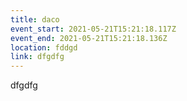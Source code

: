 ```yaml
---
title: daco
event_start: 2021-05-21T15:21:18.117Z
event_end: 2021-05-21T15:21:18.136Z
location: fddgd
link: dfgdfg
---
```

dfgdfg